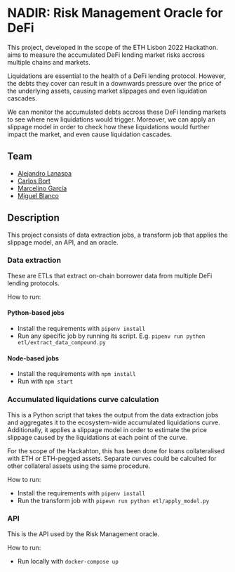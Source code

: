 # NADIR: Risk Management Oracle for DeFi

This project, developed in the scope of the ETH Lisbon 2022 Hackathon. aims to measure the accumulated DeFi lending market risks accross multiple chains and markets.

Liquidations are essential to the health of a DeFi lending protocol. However, the debts they cover can result in a downwards pressure over the price of the underlying assets, causing market slippages and even liquidation cascades.

We can monitor the accumulated debts accross these DeFi lending markets to see where new liquidations would trigger. Moreover, we can apply an slippage model in order to check how these liquidations would further impact the market, and even cause liquidation cascades.

## Team

 * [Alejandro Lanaspa](https://github.com/AlejandroLanaspa)
 * [Carlos Bort](https://github.com/carlosbort)
 * [Marcelino García](https://github.com/mgarciate)
 * [Miguel Blanco](https://github.com/miguel-bm)

## Description

This project consists of data extraction jobs, a transform job that applies the slippage model, an API, and an oracle.

### Data extraction

These are ETLs that extract on-chain borrower data from multiple DeFi lending protocols.

How to run:

#### Python-based jobs

 * Install the requirements with `pipenv install`
 * Run any specific job by running its script. E.g. `pipenv run python etl/extract_data_compound.py`
 
#### Node-based jobs

 * Install the requirements with `npm install`
 * Run with `npm start`

### Accumulated liquidations curve calculation

This is a Python script that takes the output from the data extraction jobs and aggregates it to the ecosystem-wide accumulated liquidations curve. Additionally, it applies a slippage model in order to estimate the price slippage caused by the liquidations at each point of the curve.

For the scope of the Hackahton, this has been done for loans collateralised with ETH or ETH-pegged assets. Separate curves could be calculted for other collateral assets using the same procedure.

How to run:

 * Install the requirements with `pipenv install`
 * Run the transform job with `pipevn run python etl/apply_model.py`

### API

This is the API used by the Risk Management oracle.

How to run:

 * Run locally with `docker-compose up`
